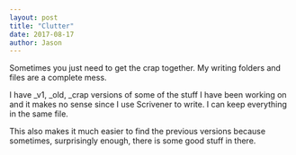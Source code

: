 ```yaml
---
layout: post
title: "Clutter"
date: 2017-08-17
author: Jason
---
```


Sometimes you just need to get the crap together. My writing folders and files are a complete mess.

I have _v1, _old, _crap versions of some of the stuff I have been working on and it makes no sense since I use Scrivener to write. I can keep everything in the same file.

This also makes it much easier to find the previous versions because sometimes, surprisingly enough, there is some good stuff in there.